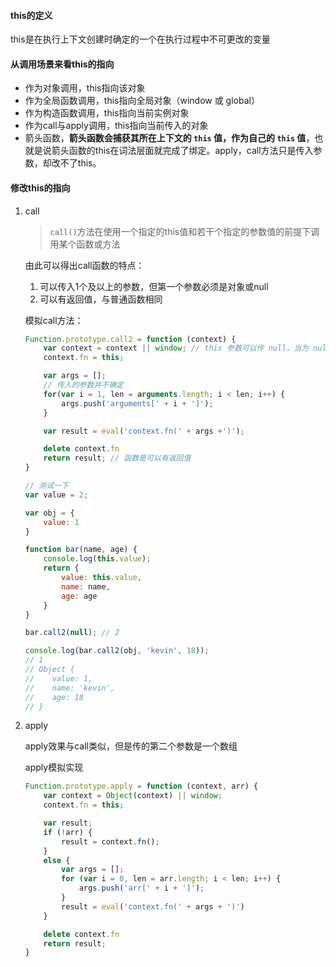 #### this的定义

this是在执行上下文创建时确定的一个在执行过程中不可更改的变量



#### 从调用场景来看this的指向

- 作为对象调用，this指向该对象
- 作为全局函数调用，this指向全局对象（window 或 global）
- 作为构造函数调用，this指向当前实例对象
- 作为call与apply调用，this指向当前传入的对象
- 箭头函数，**箭头函数会捕获其所在上下文的 `this` 值，作为自己的 `this` 值**，也就是说箭头函数的this在词法层面就完成了绑定。apply，call方法只是传入参数，却改不了this。

#### 修改this的指向

1. call

   > `call()`方法在使用一个指定的this值和若干个指定的参数值的前提下调用某个函数或方法

   由此可以得出call函数的特点：

   1. 可以传入1个及以上的参数，但第一个参数必须是对象或null
   2. 可以有返回值，与普通函数相同

   模拟call方法：

   ```javascript
   Function.prototype.call2 = function (context) {
       var context = context || window; // this 参数可以传 null，当为 null 的时候，视为指向 window
       context.fn = this;
   
       var args = [];
       // 传入的参数并不确定
       for(var i = 1, len = arguments.length; i < len; i++) {
           args.push('arguments[' + i + ']');
       }
   
       var result = eval('context.fn(' + args +')');
   
       delete context.fn
       return result; // 函数是可以有返回值
   }
   
   // 测试一下
   var value = 2;
   
   var obj = {
       value: 1
   }
   
   function bar(name, age) {
       console.log(this.value);
       return {
           value: this.value,
           name: name,
           age: age
       }
   }
   
   bar.call2(null); // 2
   
   console.log(bar.call2(obj, 'kevin', 18));
   // 1
   // Object {
   //    value: 1,
   //    name: 'kevin',
   //    age: 18
   // }
   ```

   

2. apply

   apply效果与call类似，但是传的第二个参数是一个数组

   apply模拟实现

   ```javascript
   Function.prototype.apply = function (context, arr) {
       var context = Object(context) || window;
       context.fn = this;
   
       var result;
       if (!arr) {
           result = context.fn();
       }
       else {
           var args = [];
           for (var i = 0, len = arr.length; i < len; i++) {
               args.push('arr[' + i + ']');
           }
           result = eval('context.fn(' + args + ')')
       }
   
       delete context.fn
       return result;
   }
   ```

   


